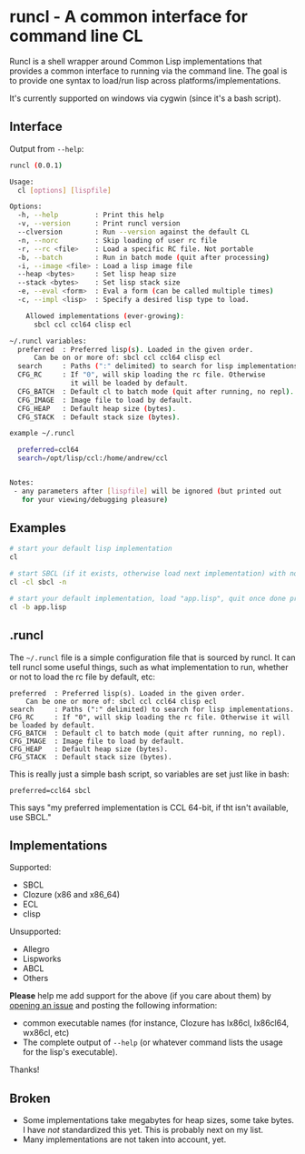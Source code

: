 runcl - A common interface for command line CL
==============================================
Runcl is a shell wrapper around Common Lisp implementations that provides a 
common interface to running via the command line. The goal is to provide one
syntax to load/run lisp across platforms/implementations.

It's currently supported on windows via cygwin (since it's a bash script).

Interface
---------
Output from `--help`:

```bash
runcl (0.0.1)

Usage:
  cl [options] [lispfile]

Options:
  -h, --help         : Print this help
  -v, --version      : Print runcl version
  --clversion        : Run --version against the default CL
  -n, --norc         : Skip loading of user rc file
  -r, --rc <file>    : Load a specific RC file. Not portable
  -b, --batch        : Run in batch mode (quit after processing)
  -i, --image <file> : Load a lisp image file
  --heap <bytes>     : Set lisp heap size
  --stack <bytes>    : Set lisp stack size
  -e, --eval <form>  : Eval a form (can be called multiple times)
  -c, --impl <lisp>  : Specify a desired lisp type to load.

    Allowed implementations (ever-growing):
      sbcl ccl ccl64 clisp ecl

~/.runcl variables:
  preferred  : Preferred lisp(s). Loaded in the given order.
      Can be on or more of: sbcl ccl ccl64 clisp ecl
  search     : Paths (":" delimited) to search for lisp implementations.
  CFG_RC     : If "0", will skip loading the rc file. Otherwise
               it will be loaded by default.
  CFG_BATCH  : Default cl to batch mode (quit after running, no repl).
  CFG_IMAGE  : Image file to load by default.
  CFG_HEAP   : Default heap size (bytes).
  CFG_STACK  : Default stack size (bytes).

example ~/.runcl

  preferred=ccl64
  search=/opt/lisp/ccl:/home/andrew/ccl


Notes:
 - any parameters after [lispfile] will be ignored (but printed out
   for your viewing/debugging pleasure)
```

Examples
--------

```bash
# start your default lisp implementation
cl

# start SBCL (if it exists, otherwise load next implementation) with no RC file loaded
cl -cl sbcl -n

# start your default implementation, load "app.lisp", quit once done processing (batch mode)
cl -b app.lisp
```

.runcl
------
The `~/.runcl` file is a simple configuration file that is sourced by runcl. It
can tell runcl some useful things, such as what implementation to run, whether
or not to load the rc file by default, etc:

    preferred  : Preferred lisp(s). Loaded in the given order.
	    Can be one or more of: sbcl ccl ccl64 clisp ecl
    search     : Paths (":" delimited) to search for lisp implementations.
    CFG_RC     : If "0", will skip loading the rc file. Otherwise it will be loaded by default.
    CFG_BATCH  : Default cl to batch mode (quit after running, no repl).
    CFG_IMAGE  : Image file to load by default.
    CFG_HEAP   : Default heap size (bytes).
    CFG_STACK  : Default stack size (bytes).

This is really just a simple bash script, so variables are set just like in
bash:

    preferred=ccl64 sbcl

This says "my preferred implementation is CCL 64-bit, if tht isn't available,
use SBCL."

Implementations
---------------
Supported:

* SBCL
* Clozure (x86 and x86_64)
* ECL
* clisp

Unsupported:

* Allegro
* Lispworks
* ABCL
* Others

__Please__ help me add support for the above (if you care about them) by
[opening an issue](https://github.com/orthecreedence/runcl/issues/new) and
posting the following information:

* common executable names (for instance, Clozure has lx86cl, lx86cl64, wx86cl,
etc)
* The complete output of `--help` (or whatever command lists the usage for the
lisp's executable).

Thanks!

Broken
------
* Some implementations take megabytes for heap sizes, some take bytes. I have
_not_ standardized this yet. This is probably next on my list.
* Many implementations are not taken into account, yet.
